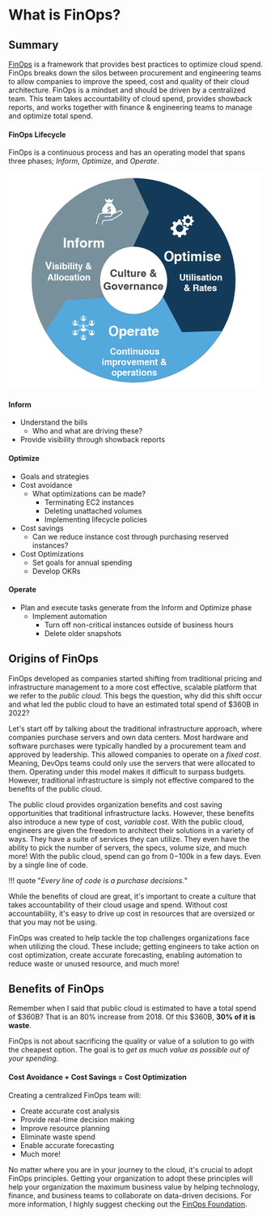 # What is FinOps?

## Summary
[FinOps](https://www.finops.org/introduction/what-is-finops/) is a framework that provides best practices to optimize cloud spend. FinOps breaks down the silos between procurement and engineering teams to allow companies to improve the speed, cost and quality of their cloud architecture. FinOps is a mindset and should be driven by a centralized team. This team takes accountability of cloud spend, provides showback reports, and works together with finance & engineering teams to manage and optimize total spend.  

#### FinOps Lifecycle
FinOps is a continuous process and has an operating model that spans three phases; *Inform*, *Optimize*, and *Operate*.

![FinOps cycle](/assets/images/finops_cycle.png)

#### Inform
- Understand the bills
    * Who and what are driving these?
- Provide visibility through showback reports

#### Optimize
- Goals and strategies
- Cost avoidance
    * What optimizations can be made?
        * Terminating EC2 instances
        * Deleting unattached volumes
        * Implementing lifecycle policies
- Cost savings
    * Can we reduce instance cost through purchasing reserved instances?
- Cost Optimizations
    * Set goals for annual spending
    * Develop OKRs

#### Operate
- Plan and execute tasks generate from the Inform and Optimize phase
    * Implement automation
        * Turn off non-critical instances outside of business hours
        * Delete older snapshots

## Origins of FinOps
FinOps developed as companies started shifting from traditional pricing and infrastructure management to a more cost effective, scalable platform that we refer to the *public cloud.* This begs the question, why did this shift occur and what led the public cloud to have an estimated total spend of $360B in 2022?

Let's start off by talking about the traditional infrastructure approach, where companies purchase servers and own data centers. Most hardware and software purchases were typically handled by a procurement team and approved by leadership. This allowed companies to operate on a *fixed cost*. Meaning, DevOps teams could only use the servers that were allocated to them. Operating under this model makes it difficult to surpass budgets. However, traditional infrastructure is simply not effective compared to the benefits of the public cloud.

The public cloud provides organization benefits and cost saving opportunities that traditional infrastructure lacks. However, these benefits also introduce a new type of cost, *variable cost*. With the public cloud, engineers are given the freedom to architect their solutions in a variety of ways. They have a suite of services they can utilize. They even have the ability to pick the number of servers, the specs, volume size, and much more! With the public cloud, spend can go from $0-$100k in a few days. Even by a single line of code.

!!! quote "*Every line of code is a purchase decisions.*"

While the benefits of cloud are great, it's important to create a culture that takes accountability of their cloud usage and spend. Without cost accountability, it's easy to drive up cost in resources that are oversized or that you may not be using.

FinOps was created to help tackle the top challenges organizations face when utilizing the cloud. These include; getting engineers to take action on cost optimization, create accurate forecasting, enabling automation to reduce waste or unused resource, and much more!

## Benefits of FinOps
Remember when I said that public cloud is estimated to have a total spend of $360B? That is an 80% increase from 2018. Of this $360B, **30% of it is waste**. 

FinOps is not about sacrificing the quality or value of a solution to go with the cheapest option. The goal is to *get as much value as possible out of your spending.*

#### Cost Avoidance + Cost Savings = Cost Optimization

Creating a centralized FinOps team will:

- Create accurate cost analysis
- Provide real-time decision making
- Improve resource planning
- Eliminate waste spend
- Enable accurate forecasting
- Much more!

No matter where you are in your journey to the cloud, it's crucial to adopt FinOps principles. Getting your organization to adopt these principles will help your organization the maximum business value by helping technology, finance, and business teams to collaborate on data-driven decisions. For more information, I highly suggest checking out the [FinOps Foundation](https://www.finops.org/introduction/what-is-finops/).